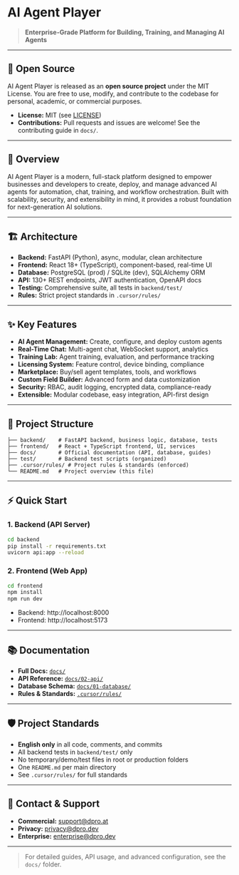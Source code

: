 # AI Agent Player

> **Enterprise-Grade Platform for Building, Training, and Managing AI Agents**

---

## 👐 Open Source
AI Agent Player is released as an **open source project** under the MIT License. You are free to use, modify, and contribute to the codebase for personal, academic, or commercial purposes.

- **License:** MIT (see [LICENSE](./LICENSE))
- **Contributions:** Pull requests and issues are welcome! See the contributing guide in `docs/`.

---

## 🚀 Overview
AI Agent Player is a modern, full-stack platform designed to empower businesses and developers to create, deploy, and manage advanced AI agents for automation, chat, training, and workflow orchestration. Built with scalability, security, and extensibility in mind, it provides a robust foundation for next-generation AI solutions.

---

## 🏗️ Architecture
- **Backend:** FastAPI (Python), async, modular, clean architecture
- **Frontend:** React 18+ (TypeScript), component-based, real-time UI
- **Database:** PostgreSQL (prod) / SQLite (dev), SQLAlchemy ORM
- **API:** 130+ REST endpoints, JWT authentication, OpenAPI docs
- **Testing:** Comprehensive suite, all tests in `backend/test/`
- **Rules:** Strict project standards in `.cursor/rules/`

---

## ✨ Key Features
- **AI Agent Management:** Create, configure, and deploy custom agents
- **Real-Time Chat:** Multi-agent chat, WebSocket support, analytics
- **Training Lab:** Agent training, evaluation, and performance tracking
- **Licensing System:** Feature control, device binding, compliance
- **Marketplace:** Buy/sell agent templates, tools, and workflows
- **Custom Field Builder:** Advanced form and data customization
- **Security:** RBAC, audit logging, encrypted data, compliance-ready
- **Extensible:** Modular codebase, easy integration, API-first design

---

## 📁 Project Structure
```
├── backend/    # FastAPI backend, business logic, database, tests
├── frontend/   # React + TypeScript frontend, UI, services
├── docs/       # Official documentation (API, database, guides)
├── test/       # Backend test scripts (organized)
├── .cursor/rules/ # Project rules & standards (enforced)
└── README.md   # Project overview (this file)
```

---

## ⚡ Quick Start

### 1. Backend (API Server)
```bash
cd backend
pip install -r requirements.txt
uvicorn api:app --reload
```

### 2. Frontend (Web App)
```bash
cd frontend
npm install
npm run dev
```

- Backend: http://localhost:8000
- Frontend: http://localhost:5173

---

## 📚 Documentation
- **Full Docs:** [`docs/`](./docs/)
- **API Reference:** [`docs/02-api/`](./docs/02-api/)
- **Database Schema:** [`docs/01-database/`](./docs/01-database/)
- **Rules & Standards:** [`.cursor/rules/`](.cursor/rules/)

---

## 🛡️ Project Standards
- **English only** in all code, comments, and commits
- All backend tests in `backend/test/` only
- No temporary/demo/test files in root or production folders
- One `README.md` per main directory
- See `.cursor/rules/` for full standards

---

## 🤝 Contact & Support
- **Commercial:** [support@dpro.at](mailto:support@dpro.at)
- **Privacy:** [privacy@dpro.dev](mailto:privacy@dpro.dev)
- **Enterprise:** [enterprise@dpro.dev](mailto:enterprise@dpro.dev)

---

> For detailed guides, API usage, and advanced configuration, see the `docs/` folder. 